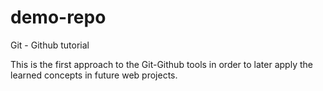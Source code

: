 # demo-repo
Git - Github tutorial

This is the first approach to the Git-Github tools in order to later apply the learned concepts in future web projects.
